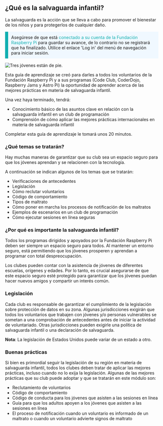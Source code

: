 ## ¿Qué es la salvaguarda infantil?

La salvaguarda es la acción que se lleva a cabo para promover el bienestar de los niños y para protegerlos de cualquier daño.

<p style="border-left: solid; border-width:10px; border-color: #0faeb0; background-color: aliceblue; padding: 10px;">
Asegúrese de que está <span style="color: #0faeb0">conectado a su cuenta de la Fundación Raspberry Pi</span> para guardar su avance, de lo contrario no se registrará que ha finalizado. Utilice el enlace 'Log in' del menú de navegación para iniciar sesión.
</p>

![Tres jóvenes están de pie.](images/3-RPF-Kids.png)

Esta guía de aprendizaje se creó para darles a todos los voluntarios de la Fundación Raspberry Pi y a sus programas (Code Club, CoderDojo, Raspberry Jams y Astro Pi) la oportunidad de aprender acerca de las mejores prácticas en materia de salvaguarda infantil.

Una vez haya terminado, tendrá:

* Conocimiento básico de las asuntos clave en relación con la salvaguarda infantil en un club de programación
* Comprensión de cómo aplicar las mejores prácticas internacionales en materia de salvaguarda infantil

Completar esta guía de aprendizaje le tomará unos 20 minutos.

### ¿Qué temas se tratarán?

Hay muchas maneras de garantizar que su club sea un espacio seguro para que los jóvenes aprendan y se relacionen con la tecnología.

A continuación se indican algunos de los temas que se tratarán:

* Verificaciones de antecedentes
* Legislación
* Cómo reclutar voluntarios
* Código de comportamiento
* Tipos de maltrato
* Cómo poner en marcha los procesos de notificación de los maltratos
* Ejemplos de escenarios en un club de programación
* Cómo ejecutar sesiones en línea seguras

### ¿Por qué es importante la salvaguarda infantil?

Todos los programas dirigidos y apoyados por la Fundación Raspberry Pi deben ser siempre un espacio seguro para todos. Al mantener un entorno seguro, está permitiendo que los jóvenes prosperen y aprendan a programar con total despreocupación.

Los clubes pueden contar con la asistencia de jóvenes de diferentes escuelas, orígenes y edades. Por lo tanto, es crucial asegurarse de que este espacio seguro esté protegido para garantizar que los jóvenes puedan hacer nuevos amigos y compartir un interés común.

### Legislación

Cada club es responsable de garantizar el cumplimiento de la legislación sobre protección de datos en su zona. Algunas jurisdicciones exigirán que todos los voluntarios que trabajen con jóvenes y/o personas vulnerables se sometan a una comprobación de antecedentes antes de iniciar la actividad de voluntariado. Otras jurisdicciones pueden exigirle una política de salvaguarda infantil o una declaración de salvaguarda.

**Nota**: La legislación de Estados Unidos puede variar de un estado a otro.

### Buenas prácticas

Si bien es primordial seguir la legislación de su región en materia de salvaguarda infantil, todos los clubes deben tratar de aplicar las mejores prácticas, incluso cuando no lo exija la legislación. Algunas de las mejores prácticas que su club puede adoptar y que se tratarán en este módulo son:

* Reclutamiento de voluntarios
* Código de comportamiento
* Código de conducta para los jóvenes que asisten a las sesiones en línea
* Guía para que los adultos apoyen a los jóvenes que asisten a las sesiones en línea
* El proceso de notificación cuando un voluntario es informado de un maltrato o cuando un voluntario advierte signos de maltrato
